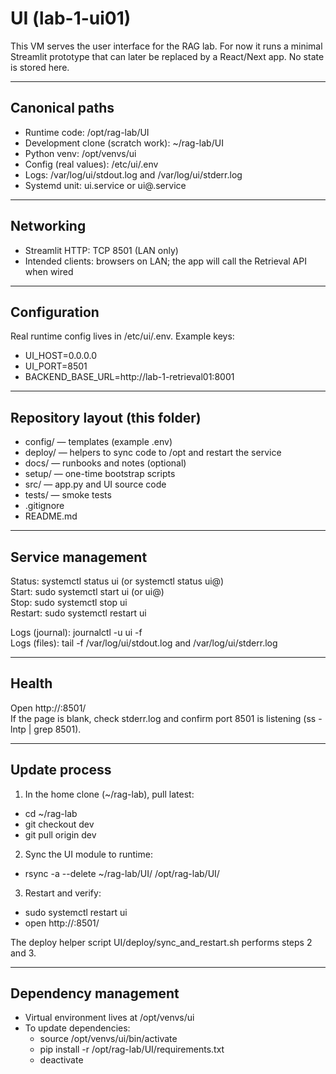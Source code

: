 # UI (lab-1-ui01)

This VM serves the user interface for the RAG lab. For now it runs a minimal Streamlit prototype that can later be replaced by a React/Next app. No state is stored here.

---

## Canonical paths

- Runtime code: /opt/rag-lab/UI
- Development clone (scratch work): ~/rag-lab/UI
- Python venv: /opt/venvs/ui
- Config (real values): /etc/ui/.env
- Logs: /var/log/ui/stdout.log and /var/log/ui/stderr.log
- Systemd unit: ui.service or ui@<user>.service


---

## Networking

- Streamlit HTTP: TCP 8501 (LAN only)
- Intended clients: browsers on LAN; the app will call the Retrieval API when wired

---

## Configuration

Real runtime config lives in /etc/ui/.env. Example keys:
- UI_HOST=0.0.0.0
- UI_PORT=8501
- BACKEND_BASE_URL=http://lab-1-retrieval01:8001


---

## Repository layout (this folder)

- config/ — templates (example .env)
- deploy/ — helpers to sync code to /opt and restart the service
- docs/ — runbooks and notes (optional)
- setup/ — one-time bootstrap scripts 
- src/ — app.py and UI source code
- tests/ — smoke tests
- .gitignore
- README.md

---

## Service management

Status: systemctl status ui  (or systemctl status ui@<user>)  
Start: sudo systemctl start ui  (or ui@<user>)  
Stop: sudo systemctl stop ui  
Restart: sudo systemctl restart ui  

Logs (journal): journalctl -u ui -f  
Logs (files): tail -f /var/log/ui/stdout.log and /var/log/ui/stderr.log

---

## Health

Open http://<ui-vm-ip>:8501/  
If the page is blank, check stderr.log and confirm port 8501 is listening (ss -lntp | grep 8501).

---

## Update process

1) In the home clone (~/rag-lab), pull latest:
- cd ~/rag-lab
- git checkout dev
- git pull origin dev

2) Sync the UI module to runtime:
- rsync -a --delete ~/rag-lab/UI/ /opt/rag-lab/UI/

3) Restart and verify:
- sudo systemctl restart ui
- open http://<ui-vm-ip>:8501/

The deploy helper script UI/deploy/sync_and_restart.sh performs steps 2 and 3.

---

## Dependency management

- Virtual environment lives at /opt/venvs/ui
- To update dependencies:
  - source /opt/venvs/ui/bin/activate
  - pip install -r /opt/rag-lab/UI/requirements.txt
  - deactivate


